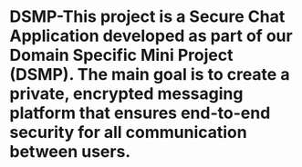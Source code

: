 # DSMP-This project is a Secure Chat Application developed as part of our Domain Specific Mini Project (DSMP). The main goal is to create a private, encrypted messaging platform that ensures end-to-end security for all communication between users.
